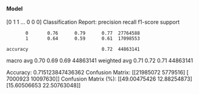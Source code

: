 #### Model
[0 1 1 ... 0 0 0]
Classification Report:
              precision    recall  f1-score   support

           0       0.76      0.79      0.77  27764588
           1       0.64      0.59      0.61  17098553

    accuracy                           0.72  44863141
   macro avg       0.70      0.69      0.69  44863141
weighted avg       0.71      0.72      0.71  44863141

Accuracy: 0.715123847436362
Confusion Matrix:
[[21985072  5779516]
 [ 7000923 10097630]]
Confusion Matrix (%):
[[49.00475426 12.88254873]
 [15.60506653 22.50763048]]

